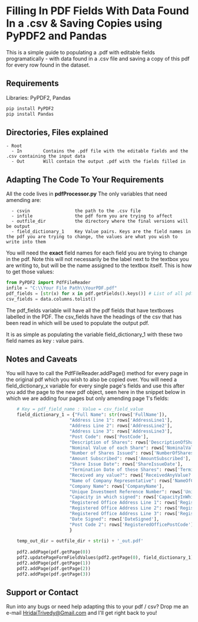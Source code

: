# Filling In PDF Fields With Data Found In a .csv & Saving Copies using PyPDF2 and Pandas

This is a simple guide to populating a .pdf with editable fields programatically - with data found in a .csv file and saving a copy of this pdf for every row found in the dataset.

## Requirements
Libraries: PyPDF2, Pandas
```python
pip install PyPDF2
pip install Pandas
```

## Directories, Files explained
```
- Root
  - In        Contains the .pdf file with the editable fields and the .csv containing the input data
  - Out       Will contain the output .pdf with the fields filled in
```

## Adapting The Code To Your Requirements
All the code lives in **pdfProcessor.py**
The only variables that need amending are:
```
  - csvin                 the path to the .csv file
  - infile                the pdf form you are trying to affect
  - outfile_dir           the directory where the final versions will be output
  - field_dictionary_1    Key Value pairs. Keys are the field names in the pdf you are trying to change, the values are what you wish to write into them
```
You will need the **exact** field names for each field you are trying to change in the pdf. Note this will not necessarily be the label next to the textbox you are writing to, but will be the name assigned to the textbox itself. This is how to get those values:

```python
from PyPDF2 import PdfFileReader
infile = "C:\\Your File Path\\YourPDF.pdf"
pdf_fields = [str(x) for x in pdf.getFields().keys()] # List of all pdf field names
csv_fields = data.columns.tolist()
```
The pdf_fields variable will have all the pdf fields that have textboxes labelled in the PDF. The csv_fields have the headings of the csv that has been read in which will be used to populate the output pdf.

It is as simple as populating the variable field_dictionary_1 with these two field names as key : value pairs.

## Notes and Caveats
You will have to call the PdfFileReader.addPage() method for every page in the original pdf which you wish to also be copied over.
You will need a field_dictionary_x variable for every single page's fields and use this after you add the page to the new pdf object, seen here in the snippet below in which we are adding four pages but only amending page 1's fields:

```python
    # Key = pdf_field_name : Value = csv_field_value
    field_dictionary_1 = {"Full Name": str(rows['FullName']),
                        "Address Line 1": rows['AddressLine1'],
                        "Address Line 2": rows['AddressLine2'],
                        "Address Line 3": rows['AddressLine3'],
                        "Post Code": rows['PostCode'],
                        "Description of Shares": rows['DescriptionOfShares'],
                        "Nominal Value of each Share": rows['NominalValueOfEachShare'],
                        "Number of Shares Issued": rows['NumberOfSharesIssued'],
                        "Amount Subscribed": rows['AmountSubscribed'],
                        "Share Issue Date": rows['ShareIssueDate'],
                        "Termination Date of these Shares": rows['TerminationDateOfTheseShares'],
                        "Received any value?": rows['ReceivedAnyValue?'],
                        "Name of Company Representative": rows['NameOfCompanyRepresentative'],
                        "Company Name": rows['CompanyName'],
                        "Unique Investment Reference Number": rows['UniqueInvestmentReferenceNumber'],
                        "Capacity in which signed": rows['CapacityInWhichSigned'],
                        "Registered Office Address Line 1": rows['RegisteredOfficeAddressLine1'],
                        "Registered Office Address Line 2": rows['RegisteredOfficeAddressLine2'],
                        "Registered Office Address Line 3": rows['RegisteredOfficeAddressLine3'],
                        "Date Signed": rows['DateSigned'],
                        "Post Code 2": rows['RegisteredOfficePostCode'],
                        }
    
    temp_out_dir = outfile_dir + str(i) + '_out.pdf'
    
    pdf2.addPage(pdf.getPage(0))
    pdf2.updatePageFormFieldValues(pdf2.getPage(0), field_dictionary_1)
    pdf2.addPage(pdf.getPage(1))
    pdf2.addPage(pdf.getPage(2))
    pdf2.addPage(pdf.getPage(3))
```

## Support or Contact
Run into any bugs or need help adapting this to your pdf / csv? Drop me an e-mail HridaiTrivedy@Gmail.com and I'll get right back to you!

